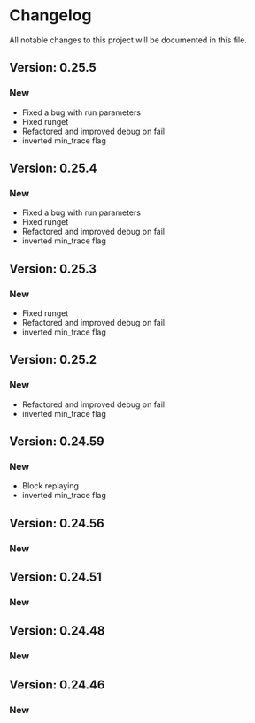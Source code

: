# Changelog

All notable changes to this project will be documented in this file.

## Version: 0.25.5

### New
 - Fixed a bug with run parameters
 - Fixed runget
 - Refactored and improved debug on fail
 - inverted min_trace flag


## Version: 0.25.4

### New
 - Fixed a bug with run parameters
 - Fixed runget
 - Refactored and improved debug on fail
 - inverted min_trace flag


## Version: 0.25.3

### New
 - Fixed runget
 - Refactored and improved debug on fail
 - inverted min_trace flag


## Version: 0.25.2

### New
 - Refactored and improved debug on fail
 - inverted min_trace flag


## Version: 0.24.59

### New
 - Block replaying
 - inverted min_trace flag


## Version: 0.24.56

### New


## Version: 0.24.51

### New


## Version: 0.24.48

### New


## Version: 0.24.46

### New
